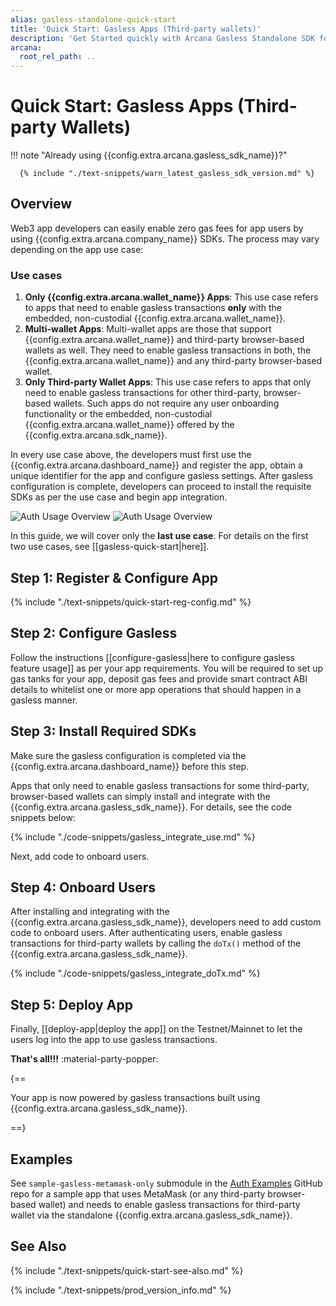 ```yaml
---
alias: gasless-standalone-quick-start
title: 'Quick Start: Gasless Apps (Third-party wallets)'
description: 'Get Started quickly with Arcana Gasless Standalone SDK for apps by using these step-by-step instructions. Use the Arcana Developer Dashboard to register the app, get a client ID, configure gasless operations and then use the client ID to integrate the app with the Arcana Gasless SDK.'
arcana:
  root_rel_path: ..
---
```


# Quick Start: Gasless Apps (Third-party Wallets)

!!! note "Already using {{config.extra.arcana.gasless_sdk_name}}?"
  
      {% include "./text-snippets/warn_latest_gasless_sdk_version.md" %}
  
## Overview

Web3 app developers can easily enable zero gas fees for app users by using {{config.extra.arcana.company_name}} SDKs. The process may vary depending on the app use case:

### Use cases

1. **Only {{config.extra.arcana.wallet_name}} Apps**: This use case refers to apps that need to enable gasless transactions **only** with the embedded, non-custodial {{config.extra.arcana.wallet_name}}.
2. **Multi-wallet Apps**: Multi-wallet apps are those that support {{config.extra.arcana.wallet_name}} and third-party browser-based wallets as well. They need to enable gasless transactions in both, the {{config.extra.arcana.wallet_name}} and any third-party browser-based wallet. 
3. **Only Third-party Wallet Apps**: This use case refers to apps that only need to enable gasless transactions for other third-party, browser-based wallets. Such apps do not require any user onboarding functionality or the embedded, non-custodial {{config.extra.arcana.wallet_name}} offered by the {{config.extra.arcana.sdk_name}}.

In every use case above, the developers must first use the  {{config.extra.arcana.dashboard_name}} and register the app, obtain a unique identifier for the app and configure gasless settings. After gasless configuration is complete, developers can proceed to install the requisite SDKs as per the use case and begin app integration.

<img class="an-screenshots" src="/img/an_auth_usage_overview_light.png#only-light" alt="Auth Usage Overview"/>
<img class="an-screenshots" src="/img/an_auth_usage_overview_dark.png#only-dark" alt="Auth Usage Overview"/>

In this guide, we will cover only the **last use case**. For details on the first two use cases, see [[gasless-quick-start|here]].

## Step 1: Register & Configure App

{% include "./text-snippets/quick-start-reg-config.md" %}

## Step 2: Configure Gasless

Follow the instructions [[configure-gasless|here to configure gasless feature usage]] as per your app requirements. You will be required to set up gas tanks for your app, deposit gas fees and provide smart contract ABI details to whitelist one or more app operations that should happen in a gasless manner.

## Step 3: Install Required SDKs

Make sure the gasless configuration is completed via the {{config.extra.arcana.dashboard_name}} before this step.

Apps that only need to enable gasless transactions for some third-party, browser-based wallets can simply install and integrate with the {{config.extra.arcana.gasless_sdk_name}}. For details, see the code snippets below:

{% include "./code-snippets/gasless_integrate_use.md" %}

Next, add code to onboard users.

## Step 4: Onboard Users

After installing and integrating with the {{config.extra.arcana.gasless_sdk_name}}, developers need to add custom code to onboard users. After authenticating users, enable gasless transactions for third-party wallets by calling the `doTx()` method of the {{config.extra.arcana.gasless_sdk_name}}.

{% include "./code-snippets/gasless_integrate_doTx.md" %}

## Step 5: Deploy App

Finally, [[deploy-app|deploy the app]] on the Testnet/Mainnet to let the users log into the app to use gasless transactions.

**That's all!!!** :material-party-popper:

{==

Your app is now powered by gasless transactions built using {{config.extra.arcana.gasless_sdk_name}}.

==}

## Examples

   See `sample-gasless-metamask-only` submodule in the [Auth Examples](https://github.com/arcana-network/auth-examples) GitHub repo for a sample app that uses MetaMask (or any third-party browser-based wallet) and needs to enable gasless transactions for third-party wallet via the standalone {{config.extra.arcana.gasless_sdk_name}}.

## See Also

{% include "./text-snippets/quick-start-see-also.md" %}

{% include "./text-snippets/prod_version_info.md" %}